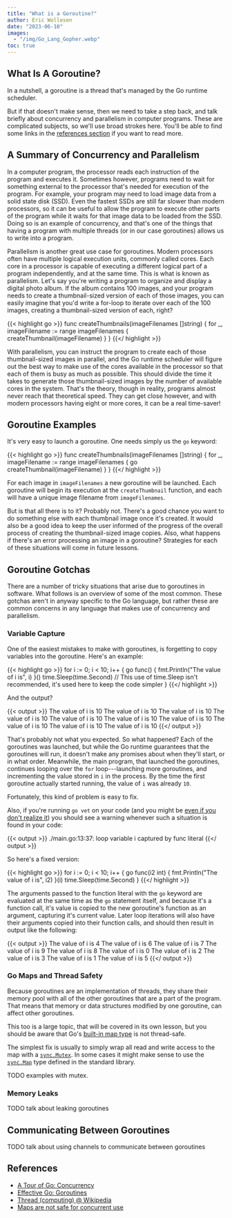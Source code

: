 ```yaml
---
title: "What is a Goroutine?"
author: Eric Wollesen
date: "2023-06-10"
images:
  - "/img/Go_Lang_Gopher.webp"
toc: true
---
```



## What Is A Goroutine?

In a nutshell, a goroutine is a thread that's managed by the Go runtime scheduler. 

But if that doesn't make sense, then we need to take a step back, and talk briefly about concurrency and parallelism in computer programs. These are complicated subjects, so we'll use broad strokes here. You'll be able to find some links in the [references section](#references) if you want to read more.

## A Summary of Concurrency and Parallelism

In a computer program, the processor reads each instruction of the program and executes it. Sometimes however, programs need to wait for something external to the processor that's needed for execution of the program. For example, your program may need to load image data from a solid state disk (SSD). Even the fastest SSDs are still far slower than modern processors, so it can be useful to allow the program to execute other parts of the program while it waits for that image data to be loaded from the SSD. Doing so is an example of concurrency, and that's one of the things that having a program with multiple threads (or in our case goroutines) allows us to write into a program.

Parallelism is another great use case for goroutines. Modern processors often have multiple logical execution units, commonly called cores. Each core in a processor is capable of executing a different logical part of a program independently, and at the same time. This is what is known as parallelism. Let's say you're writing a program to organize and display a digital photo album. If the album contains 100 images, and your program needs to create a thumbnail-sized version of each of those images, you can easily imagine that you'd write a for-loop to iterate over each of the 100 images, creating a thumbnail-sized version of each, right? 

{{< highlight go >}}
func createThumbnails(imageFilenames []string) {
    for _, imageFilename := range imageFilenames {
	    createThumbnail(imageFilename)
	}
}
{{</ highlight >}}

With parallelism, you can instruct the program to create each of those thumbnail-sized images in parallel, and the Go runtime scheduler will figure out the best way to make use of the cores available in the processor so that each of them is busy as much as possible. This should divide the time it takes to generate those thumbnail-sized images by the number of available cores in the system. That's the theory, though in reality, programs almost never reach that theoretical speed. They can get close however, and with modern processors having eight or more cores, it can be a real time-saver!

## Goroutine Examples

It's very easy to launch a goroutine. One needs simply us the `go` keyword: 

{{< highlight go >}}
func createThumbnails(imageFilenames []string) {
    for _, imageFilename := range imageFilenames {
	    go createThumbnail(imageFilename)
	}
}
{{</ highlight >}}

For each image in `imageFilenames` a new goroutine will be launched. Each goroutine will begin its execution at the `createThumbnail` function, and each will have a unique image filename from `imageFilenames`.

But is that all there is to it? Probably not. There's a good chance you want to do something else with each thumbnail image once it's created. It would also be a good idea to keep the user informed of the progress of the overall process of creating the thumbnail-sized image copies. Also, what happens if there's an error processing an image in a goroutine? Strategies for each of these situations will come in future lessons.

## Goroutine Gotchas

There are a number of tricky situations that arise due to goroutines in software. What follows is an overview of some of the most common. These gotchas aren't in anyway specific to the Go language, but rather these are common concerns in any language that makes use of concurrency and parallelism.

### Variable Capture

One of the easiest mistakes to make with goroutines, is forgetting to copy variables into the goroutine. Here's an example:

{{< highlight go >}}
for i := 0; i < 10; i++ {
    go func() {
	    fmt.Println("The value of i is", i)
	}()
	time.Sleep(time.Second) // This use of time.Sleep isn't recommended, it's used here to keep the code simpler
}
{{</ highlight >}}

And the output?

{{< output >}}
The value of i is 10
The value of i is 10
The value of i is 10
The value of i is 10
The value of i is 10
The value of i is 10
The value of i is 10
The value of i is 10
The value of i is 10
The value of i is 10
{{</ output >}}

That's probably not what you expected. So what happened? Each of the goroutines was launched, but while the Go runtime guarantees that the goroutines will run, it doesn't make any promises about when they'll start, or in what order. Meanwhile, the main program, that launched the goroutines, continues looping over the `for` loop---launching more goroutines, and incrementing the value stored in `i` in the process. By the time the first goroutine actually started running, the value of `i` was already `10`.

Fortunately, this kind of problem is easy to fix. 

Also, if you're running `go vet` on your code (and you might be [even if you don't realize it](https://pkg.go.dev/cmd/go#hdr-Test_packages)) you should see a warning whenever such a situation is found in your code:

{{< output >}}
./main.go:13:37: loop variable i captured by func literal
{{</ output >}}

So here's a fixed version:

{{< highlight go >}}
for i := 0; i < 10; i++ {
    go func(i2 int) {
        fmt.Println("The value of i is", i2)
    }(i)
    time.Sleep(time.Second) 
}
{{</ highlight >}}

The arguments passed to the function literal with the `go` keyword are evaluated at the same time as the `go` statement itself, and because it's a function call, it's value is copied to the new goroutine's function as an argument, capturing it's current value. Later loop iterations will also have their arguments copied into their function calls, and should then result in output like the following:

{{< output >}}
The value of i is 4
The value of i is 6
The value of i is 7
The value of i is 9
The value of i is 8
The value of i is 0
The value of i is 2
The value of i is 3
The value of i is 1
The value of i is 5
{{</ output >}}

### Go Maps and Thread Safety

Because goroutines are an implementation of threads, they share their memory pool with all of the other goroutines that are a part of the program. That means that memory or data structures modified by one goroutine, can affect other goroutines.

This too is a large topic, that will be covered in its own lesson, but you should be aware that Go's [built-in map type](https://go.dev/blog/maps) is not thread-safe.

The simplest fix is usually to simply wrap all read and write access to the map with a [`sync.Mutex`](https://pkg.go.dev/sync#Mutex). In some cases it might make sense to use the [`sync.Map`](https://pkg.go.dev/sync#Map) type defined in the standard library.

TODO examples with mutex.

### Memory Leaks

TODO talk about leaking goroutines

## Communicating Between Goroutines

TODO talk about using channels to communicate between goroutines

## References

- [A Tour of Go: Concurrency](https://go.dev/tour/concurrency/)
- [Effective Go: Goroutines](https://go.dev/doc/effective_go#goroutines)
- [Thread (computing) @ Wikipedia](https://en.wikipedia.org/wiki/Thread_(computing))
- [Maps are not safe for concurrent use](https://go.dev/doc/faq#atomic_maps)
